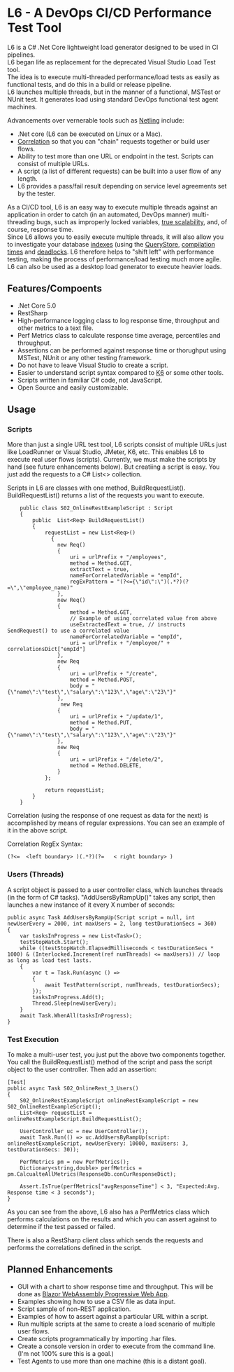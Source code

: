 # L6 - A DevOps CI/CD Performance Test Tool

L6 is a C# .Net Core lightweight load generator designed to be used in CI pipelines.   
L6 began life as replacement for the deprecated Visual Studio Load Test tool.   
The idea is to execute multi-threaded performance/load tests as easily as functional tests, and do this in a build or release pipeline.  
L6 launches multiple threads, but in the manner of a functional, MSTest or NUnit test. It generates load using standard DevOps functional test agent machines.  

Advancements over vernerable tools such as [Netling](https://github.com/hallatore/Netling) include:
- .Net core (L6 can be executed on Linux or a Mac).
- [Correlation](http://www.methodsandtools.com/archive/loadtesterrors1.php) so that you can "chain" requests together or build user flows.
- Ability to test more than one URL or endpoint in the test. Scripts can consist of multiple URLs. 
- A script (a list of different requests) can be built into a user flow of any length.
- L6 provides a pass/fail result depending on service level agreements set by the tester. 

As a CI/CD tool, L6 is an easy way to execute multiple threads against an application in order to catch (in an automated, DevOps manner) multi-threading bugs, such as improperly locked variables, [true scalability](https://essentialcomputing.wordpress.com/2016/11/13/a-practical-contribution-to-the-meaning-of-scalability-measuring-code-scalability/), and, of course, response time.  
Since L6 allows you to easily execute multiple threads, it will also allow you to investigate your database [indexes](https://www.red-gate.com/simple-talk/sql/performance/tune-your-indexing-strategy-with-sql-server-dmvs/) (using the [QueryStore](https://www.red-gate.com/simple-talk/sql/database-administration/the-sql-server-2016-query-store-accessing-query-store-information-using-dmvs/), [compilation times](https://essentialcomputing.wordpress.com/2016/10/06/measuring-compilation-time-in-sql-server/) and [deadlocks](https://www.red-gate.com/simple-talk/sql/database-administration/handling-deadlocks-in-sql-server/).
L6 therefore helps to "shift left" with performance testing, making the process of performance/load testing much more agile. 
L6 can also be used as a desktop load generator to execute heavier loads. 

## Features/Compoents
- .Net Core 5.0
- RestSharp 
- High-performance logging class to log response time, throughput and other metrics to a text file.
- Perf Metrics class to calculate response time average, percentiles and throughput.
- Assertions can be performed against response time or thorughput using MSTest, NUnit or any other testing framework.
- Do not have to leave Visual Studio to create a script. 
- Easier to understand script syntax compared to [K6](https://medium.com/swlh/beginners-guide-to-load-testing-with-k6-ff155885b6db) or some other tools. 
- Scripts written in familiar C# code, not JavaScript.
- Open Source and easily customizable.

## Usage
### Scripts
More than just a single URL test tool, L6 scripts consist of multiple URLs just like LoadRunner or Visual Studio, JMeter, K6, etc. This enables L6 to execute real user flows (scripts).
Currently, we must make the scripts by hand (see future enhancements below). But creatiing a script is easy. You just add the requests to a C# List<> collection.

Scripts in L6 are classes with one method, BuildRequestList(). BuildRequestList() returns a list of the requests you want to execute.

```
    public class S02_OnlineRestExampleScript : Script
    {
        public  List<Req> BuildRequestList()
        {
            requestList = new List<Req>()
              {
                new Req()
                {
                    uri = urlPrefix + "/employees",
                    method = Method.GET,
                    extractText = true,
                    nameForCorrelatedVariable = "empId",           
                    regExPattern = "(?<={\"id\":\")(.*?)(?=\",\"employee_name)"
                },
                new Req()
                {
                    method = Method.GET,
                    // Example of using correlated value from above
                    useExtractedText = true, // instructs SendRequest() to use a correlated value
                    nameForCorrelatedVariable = "empId",
                    uri = urlPrefix + "/employee/" + correlationsDict["empId"]
                },
                new Req
                {
                    uri = urlPrefix + "/create",
                    method = Method.POST,
                    body = "{\"name\":\"test\",\"salary\":\"123\",\"age\":\"23\"}"
                },
                 new Req
                {
                    uri = urlPrefix + "/update/1",
                    method = Method.PUT,
                    body = "{\"name\":\"test\",\"salary\":\"123\",\"age\":\"23\"}"
                },
                new Req
                {
                    uri = urlPrefix + "/delete/2",
                    method = Method.DELETE,
                }
            };

            return requestList;
        }
    }
```

Correlation (using the response of one request as data for the next) is accomplished by means of regular expressions.  You can see an example of it in the above script. 

Correlation RegEx Syntax:  
```
(?<=  <left boundary> )(.*?)(?=   < right boundary> )  
``` 
    
### Users (Threads)
A script object is passed to a user controller class, which launches threads (in the form of C# tasks).
"AddUsersByRampUp()" takes any script, then launches a new instance of it every X number of seconds:

```
public async Task AddUsersByRampUp(Script script = null, int newUserEvery = 2000, int maxUsers = 2, long testDurationSecs = 360)
{
    var tasksInProgress = new List<Task>();
    testStopWatch.Start();
    while ((testStopWatch.ElapsedMilliseconds < testDurationSecs * 1000) & (Interlocked.Increment(ref numThreads) <= maxUsers)) // loop as long as load test lasts. 
    {
        var t = Task.Run(async () =>
        {
            await TestPattern(script, numThreads, testDurationSecs); 
        });
        tasksInProgress.Add(t);
        Thread.Sleep(newUserEvery);
    }
    await Task.WhenAll(tasksInProgress);
}
```
### Test Execution
To make a multi-user test, you just put the above two components together.
You call the BuildRequestList() method of the script and pass the script object to the user controller. Then add an assertion:

```
[Test]
public async Task S02_OnlineRest_3_Users()
{
    S02_OnlineRestExampleScript onlineRestExampleScript = new S02_OnlineRestExampleScript();
    List<Req> requestList = onlineRestExampleScript.BuildRequestList();

    UserController uc = new UserController();
    await Task.Run(() => uc.AddUsersByRampUp(script: onlineRestExampleScript, newUserEvery: 10000, maxUsers: 3, testDurationSecs: 30));

    PerfMetrics pm = new PerfMetrics();
    Dictionary<string,double> perfMetrics = pm.CalcualteAllMetrics(ResponseDb.conCurResponseDict);

    Assert.IsTrue(perfMetrics["avgResponseTime"] < 3, "Expected:Avg. Response time < 3 seconds");
}
```

As you can see from the above, L6 also has a PerfMetrics class which performs calculations on the results and which you can assert against to determine if the test passed or failed.

There is also a RestSharp client class which sends the requests and performs the correlations defined in the script.


## Planned Enhancements
- GUI with a chart to show response time and throughput. This will be done as [Blazor WebAssembly Progressive Web App](https://devblogs.microsoft.com/visualstudio/building-a-progressive-web-app-with-blazor).
- Examples showing how to use a CSV file as data input.
- Script sample of non-REST application.
- Examples of how to assert against a particular URL within a script. 
- Run multiple scripts at the same to create a load scenario of multiple user flows.
- Create scripts programmatically by importing .har files.
- Create a console version in order to execute from the command line. (I'm not 100% sure this is a goal.)
- Test Agents to use more than one machine (this is a distant goal).
